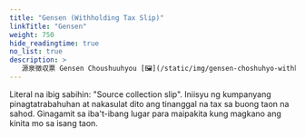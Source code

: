 ```yaml
---
title: "Gensen (Withholding Tax Slip)"
linkTitle: "Gensen"
weight: 750
hide_readingtime: true
no_list: true
description: >
   源泉徴収票 Gensen Choushuuhyou [🖼](/static/img/gensen-choshuhyo-withholding-tax-slip.jpg)
---
```

Literal na ibig sabihin: "Source collection slip". Iniisyu ng kumpanyang pinagtatrabahuhan at nakasulat dito ang tinanggal na tax sa buong taon na sahod. Ginagamit sa iba't-ibang lugar para maipakita kung magkano ang kinita mo sa isang taon.